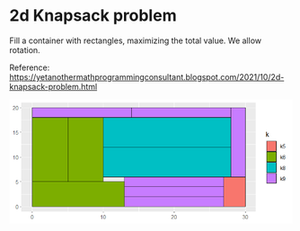 # 2d Knapsack problem

Fill a container with rectangles, maximizing the total value. We allow rotation.

Reference:
https://yetanothermathprogrammingconsultant.blogspot.com/2021/10/2d-knapsack-problem.html

![](2dKnapsack.png)
